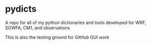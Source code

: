 # pydicts
A repo for all of my python dictionaries and tools developed for WRF, SOWFA, CM1, and observations

This is also the testing ground for GitHub GUI work
